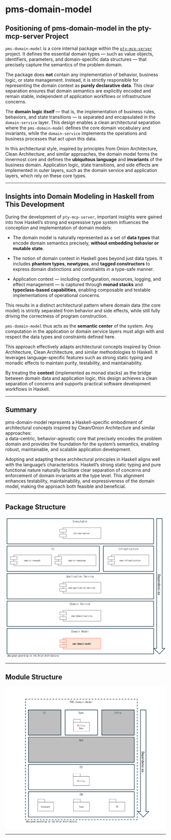 # pms-domain-model

## Positioning of pms-domain-model in the pty-mcp-server Project

`pms-domain-model` is a core internal package within the [`pty-mcp-server`](https://github.com/phoityne/pty-mcp-server) project. It defines the essential domain types — such as value objects, identifiers, parameters, and domain-specific data structures — that precisely capture the semantics of the problem domain.

The package does **not** contain any implementation of behavior, business logic, or state management. Instead, it is strictly responsible for representing the domain context as **purely declarative data**. This clear separation ensures that domain semantics are explicitly encoded and remain stable, independent of application workflows or infrastructure concerns.

The **domain logic itself** — that is, the implementation of business rules, behaviors, and state transitions — is separated and encapsulated in the `domain-service` layer. This design enables a clean architectural separation where the `pms-domain-model` defines the core domain vocabulary and invariants, while the `domain-service` implements the operations and business processes that act upon this data.

In this architectural style, inspired by principles from Onion Architecture, Clean Architecture, and similar approaches, the domain model forms the innermost core and defines the **ubiquitous language** and **invariants** of the business domain. Application logic, state transitions, and side effects are implemented in outer layers, such as the domain service and application layers, which rely on these core types.

---

## Insights into Domain Modeling in Haskell from This Development

During the development of `pty-mcp-server`, important insights were gained into how Haskell’s strong and expressive type system influences the conception and implementation of domain models:

- The domain model is naturally represented as a set of **data types** that encode domain semantics precisely, **without embedding behavior or mutable state**.

- The notion of domain context in Haskell goes beyond just data types. It includes **phantom types**, **newtypes**, and **tagged constructors** to express domain distinctions and constraints in a type-safe manner.

- Application context — including configuration, resources, logging, and effect management — is captured through **monad stacks** and **typeclass-based capabilities**, enabling composable and testable implementations of operational concerns.

This results in a distinct architectural pattern where domain data (the core model) is strictly separated from behavior and side effects, while still fully driving the correctness of program construction.

`pms-domain-model` thus acts as the **semantic center** of the system. Any computation in the application or domain service layers must align with and respect the data types and constraints defined here.

This approach effectively adapts architectural concepts inspired by Onion Architecture, Clean Architecture, and similar methodologies to Haskell. It leverages language-specific features such as strong static typing and monadic effects to maintain purity, testability, and maintainability.

By treating the **context** (implemented as monad stacks) as the bridge between domain data and application logic, this design achieves a clean separation of concerns and supports practical software development workflows in Haskell.

---

## Summary

pms-domain-model represents a Haskell-specific embodiment of architectural concepts inspired by Clean/Onion Architecture and similar approaches:  
a data-centric, behavior-agnostic core that precisely encodes the problem domain and provides the foundation for the system’s semantics, enabling robust, maintainable, and scalable application development.

Adopting and adapting these architectural principles in Haskell aligns well with the language’s characteristics. Haskell’s strong static typing and pure functional nature naturally facilitate clear separation of concerns and enforcement of domain invariants at the type level. This alignment enhances testability, maintainability, and expressiveness of the domain model, making the approach both feasible and beneficial.

---

## Package Structure
![Package Structure](https://raw.githubusercontent.com/phoityne/pms-domain-model/main/docs/51-1.png)

---

## Module Structure
![Package Structure](https://raw.githubusercontent.com/phoityne/pms-domain-model/main/docs/51-2.png)

---
